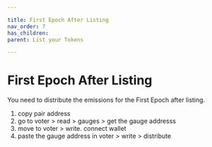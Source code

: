 ```yaml
---

title: First Epoch After Listing
nav_order: 7
has_children:
parent: List your Tokens

---
```


# First Epoch After Listing
You need to distribute the emissions for the First Epoch after listing.

1. copy pair address
2. go to voter > read > gauges > get the gauge addresss
3. move to voter > write. connect wallet
4. paste the gauge address in voter > write > distribute
